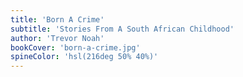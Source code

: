 ```yaml
---
title: 'Born A Crime'
subtitle: 'Stories From A South African Childhood'
author: 'Trevor Noah'
bookCover: 'born-a-crime.jpg'
spineColor: 'hsl(216deg 50% 40%)'
---
```

